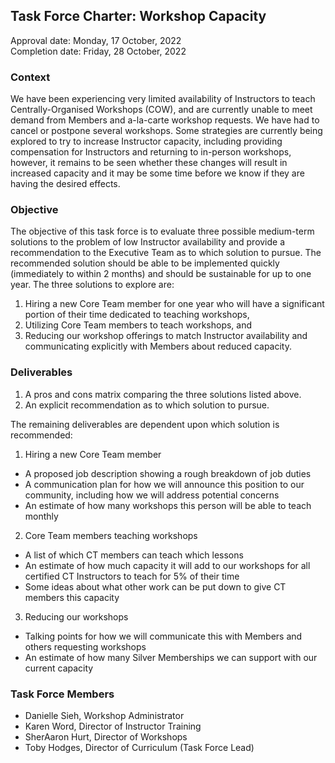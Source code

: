 ## Task Force Charter: Workshop Capacity

Approval date: Monday, 17 October, 2022  
Completion date: Friday, 28 October, 2022

### Context
We have been experiencing very limited availability of Instructors to teach Centrally-Organised Workshops (COW), and are currently unable
to meet demand from Members and a-la-carte workshop requests. We have had to cancel or postpone several workshops. Some strategies are
currently being explored to try to increase Instructor capacity, including providing compensation for Instructors and returning to in-person
workshops, however, it remains to be seen whether these changes will result in increased capacity and it may be some time before we know if
they are having the desired effects. 

### Objective
The objective of this task force is to evaluate three possible medium-term solutions to the problem of low Instructor availability and 
provide a recommendation to the Executive Team as to which solution to pursue. The recommended solution should be able to be implemented quickly 
(immediately to within 2 months) and should be sustainable for up to one year. The three solutions to explore are:
1. Hiring a new Core Team member for one year who will have a significant portion of their time dedicated to teaching workshops, 
2. Utilizing Core Team members to teach workshops, and
3. Reducing our workshop offerings to match Instructor availability and communicating explicitly with Members about reduced capacity. 

### Deliverables
1. A pros and cons matrix comparing the three solutions listed above.
2. An explicit recommendation as to which solution to pursue. 

The remaining deliverables are dependent upon which solution is recommended:
1. Hiring a new Core Team member 
  * A proposed job description showing a rough breakdown of job duties
  * A communication plan for how we will announce this position to our community, including how we will address potential concerns
  * An estimate of how many workshops this person will be able to teach monthly

2. Core Team members teaching workshops 
  * A list of which CT members can teach which lessons
  * An estimate of how much capacity it will add to our workshops for all certified CT Instructors to teach for 5% of their time
  * Some ideas about what other work can be put down to give CT members this capacity

3. Reducing our workshops 
  * Talking points for how we will communicate this with Members and others requesting workshops
  * An estimate of how many Silver Memberships we can support with our current capacity

### Task Force Members

- Danielle Sieh, Workshop Administrator
- Karen Word, Director of Instructor Training
- SherAaron Hurt, Director of Workshops
- Toby Hodges, Director of Curriculum (Task Force Lead)
